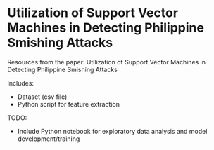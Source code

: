 # Utilization of Support Vector Machines in Detecting Philippine Smishing Attacks
Resources from the paper: Utilization of Support Vector Machines in Detecting Philippine Smishing Attacks

Includes:
* Dataset (csv file)
* Python script for feature extraction

TODO:
* Include Python notebook for exploratory data analysis and model development/training

